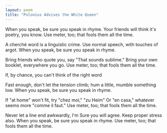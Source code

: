 ```yaml
---
layout: poem
title: "Polonius Advises the White Queen"
---
```


When you speak, be sure you speak in rhyme.
Your friends will think it's poetry, you know.
Use meter, too; that fools them all the time.

A cherché word is a linguistic crime.
Use normal speech, with touches of argot.
When you speak, be sure you speak in rhyme.

Bring friends who quote you, say "That sounds
sublime."
Bring your own booklet, everywhere you go.
Use meter, too; that fools them all the time.

If, by chance, you can't think of the right word

 Fast  enough, don't let the tension climb;
               hum a little, mumble something low.
When you speak, be sure you speak in rhyme.

If "at home" won't fit, try "chez moi," "zu Heim"
Or "en casa," whatever seems more
		"comme il faut."
Use meter, too; that fools them all the time.

Never let a line end awkwardly,  I'm
Sure you will agree.  Keep proper stress also.
When you speak, be sure you speak in rhyme.
Use meter, too; that fools them all the time.
